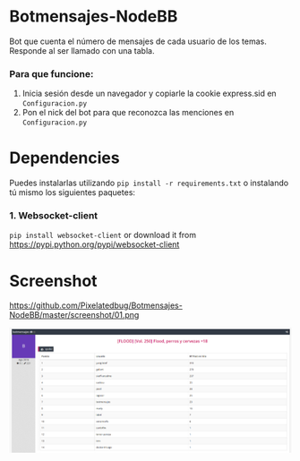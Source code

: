 # Botmensajes-NodeBB
Bot que cuenta el número de mensajes de cada usuario de los temas. Responde al ser llamado con una tabla.

### Para que funcione: 
1. Inicia sesión desde un navegador y copiarle la cookie express.sid en `Configuracion.py`
2. Pon el nick del bot para que reconozca las menciones en `Configuracion.py`

# Dependencies

Puedes instalarlas utilizando `pip install -r requirements.txt` o instalando tú mismo los siguientes paquetes:

### 1. Websocket-client

`pip install websocket-client` or download it from https://pypi.python.org/pypi/websocket-client

# Screenshot

https://github.com/Pixelatedbug/Botmensajes-NodeBB/master/screenshot/01.png

![](//raw.githubusercontent.com/Pixelatedbug/Botmensajes-NodeBB/master/screenshot/01.png)
